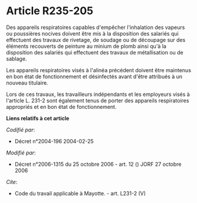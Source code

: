 # Article R235-205

Des appareils respiratoires capables d'empêcher l'inhalation des vapeurs ou poussières nocives doivent être mis à la
disposition des salariés qui effectuent des travaux de rivetage, de soudage ou de découpage sur des éléments recouverts de
peinture au minium de plomb ainsi qu'à la disposition des salariés qui effectuent des travaux de métallisation ou de
sablage. 

Les appareils respiratoires visés à l'alinéa précédent doivent être maintenus en bon état de fonctionnement et désinfectés
avant d'être attribués à un nouveau titulaire. 

Lors de ces travaux, les travailleurs indépendants et les employeurs visés à l'article L. 231-2 sont également tenus de
porter des appareils respiratoires appropriés et en bon état de fonctionnement.

**Liens relatifs à cet article**

_Codifié par_:

  - Décret n°2004-196 2004-02-25

_Modifié par_:

  - Décret n°2006-1315 du 25 octobre 2006 - art. 12 () JORF 27 octobre 2006

_Cite_:

  - Code du travail applicable à Mayotte. - art. L231-2 (V)
